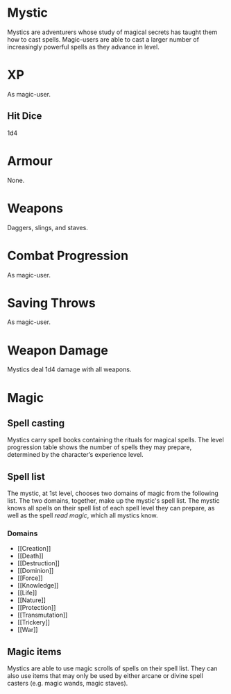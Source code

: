 # Mystic

Mystics are adventurers whose study of magical secrets has taught them how to cast spells. Magic-users are able to cast a larger number of increasingly powerful spells as they advance in level.

# XP
As magic-user.

## Hit Dice
1d4

# Armour
None.

# Weapons
Daggers, slings, and staves.

# Combat Progression
As magic-user.

# Saving Throws
As magic-user.

# Weapon Damage
Mystics deal 1d4 damage with all weapons.

# Magic
## Spell casting
Mystics carry spell books containing the rituals for magical spells. The level progression table shows the number of spells they may prepare, determined
by the character’s experience level. 

## Spell list
The mystic, at 1st level, chooses two domains of magic from the following list. The two domains, together, make up the mystic's spell list. The mystic knows all spells on their spell list of each spell level they can prepare, as well as the spell *read magic*, which all mystics know.

### Domains
- [[Creation]]
- [[Death]]
- [[Destruction]]
- [[Dominion]]
- [[Force]]
- [[Knowledge]]
- [[Life]]
- [[Nature]]
- [[Protection]]
- [[Transmutation]]
- [[Trickery]]
- [[War]]

## Magic items 
Mystics are able to use magic scrolls of spells on their spell list. They can also use
items that may only be used by either arcane or divine spell casters (e.g. magic wands, magic staves). 
